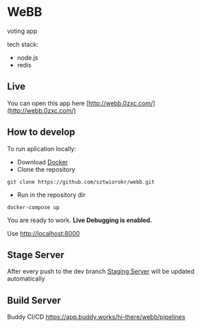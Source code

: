 # WeBB
voting app

tech stack:
* node.js
* redis

## Live

You can open this app here
[http://webb.0zxc.com/](http://webb.0zxc.com/)

## How to develop

To run aplication locally:
* Download [Docker](https://www.docker.com/)
* Clone the repository
```
git clone https://github.com/sztwiorokr/webb.git
```
* Run in the repository dir
```
docker-compose up
```
You are ready to work. **Live Debugging is enabled.**

Use [http://localhost:8000](http://localhost:8000)
## Stage Server

After every push to the dev branch [Staging Server](http://webb.0zxc.com:81/) will be updated automatically

## Build Server

Buddy CI/CD
https://app.buddy.works/hi-there/webb/pipelines
